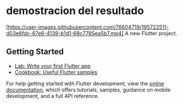 # demostracion del resultado
[https://user-images.githubusercontent.com/76604719/195722511-d03e6fdc-67e6-4139-b1d1-68c7785ea5b7.mp4]
A new Flutter project.

## Getting Started

 


 
- [Lab: Write your first Flutter app](https://docs.flutter.dev/get-started/codelab)
- [Cookbook: Useful Flutter samples](https://docs.flutter.dev/cookbook)

For help getting started with Flutter development, view the
[online documentation](https://docs.flutter.dev/), which offers tutorials,
samples, guidance on mobile development, and a full API reference.




